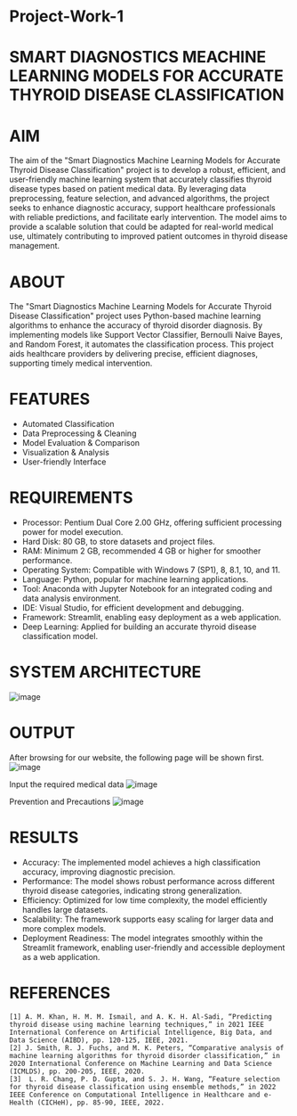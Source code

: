# Project-Work-1
# SMART DIAGNOSTICS MEACHINE LEARNING MODELS FOR ACCURATE THYROID DISEASE CLASSIFICATION

# AIM
 The aim of the "Smart Diagnostics Machine Learning Models for Accurate Thyroid Disease Classification" project is to develop a robust, efficient, and user-friendly machine learning system that accurately classifies thyroid disease types based on patient medical data. By leveraging data preprocessing, feature selection, and advanced algorithms, the project seeks to enhance diagnostic accuracy, support healthcare professionals with reliable predictions, and facilitate early intervention. The model aims to provide a scalable solution that could be adapted for real-world medical use, ultimately contributing to improved patient outcomes in thyroid disease management.

# ABOUT
 The "Smart Diagnostics Machine Learning Models for Accurate Thyroid Disease Classification" project uses Python-based machine learning algorithms to enhance the accuracy of thyroid disorder diagnosis. By implementing models like Support Vector Classifier, Bernoulli Naive Bayes, and Random Forest, it automates the classification process. This project aids healthcare providers by delivering precise, efficient diagnoses, supporting timely medical intervention.

# FEATURES
- Automated Classification
- Data Preprocessing & Cleaning
- Model Evaluation & Comparison
- Visualization & Analysis
- User-friendly Interface

# REQUIREMENTS
- Processor: Pentium Dual Core 2.00 GHz, offering sufficient processing power for model execution.
- Hard Disk: 80 GB, to store datasets and project files.
- RAM: Minimum 2 GB, recommended 4 GB or higher for smoother performance. 
- Operating System: Compatible with Windows 7 (SP1), 8, 8.1, 10, and 11.
- Language: Python, popular for machine learning applications.
- Tool: Anaconda with Jupyter Notebook for an integrated coding and data analysis environment.  
- IDE: Visual Studio, for efficient development and debugging.
- Framework: Streamlit, enabling easy deployment as a web application.
- Deep Learning: Applied for building an accurate thyroid disease classification model.

# SYSTEM ARCHITECTURE
  ![image](https://github.com/user-attachments/assets/72a89ea6-f25d-4973-83a9-aa846894da2b)

# OUTPUT
After browsing for our website, the following page will be shown first.
![image](https://github.com/user-attachments/assets/81989ad7-7fc8-433d-bd7c-7382cad950eb)

Input the required medical data
![image](https://github.com/user-attachments/assets/ba090c8a-66bc-4f77-8240-c768b4b2dcb2)

Prevention and Precautions
![image](https://github.com/user-attachments/assets/70f9d52d-8b8f-45f7-bf26-be373f532175)

# RESULTS
- Accuracy: The implemented model achieves a high classification accuracy, improving diagnostic precision.
- Performance: The model shows robust performance across different thyroid disease categories, indicating strong generalization.
- Efficiency: Optimized for low time complexity, the model efficiently handles large datasets.
- Scalability: The framework supports easy scaling for larger data and more complex models.
- Deployment Readiness: The model integrates smoothly within the Streamlit framework, enabling user-friendly and accessible deployment as a web application.

# REFERENCES
```
[1]	A. M. Khan, H. M. M. Ismail, and A. K. H. Al-Sadi, “Predicting thyroid disease using machine learning techniques,” in 2021 IEEE International Conference on Artificial Intelligence, Big Data, and Data Science (AIBD), pp. 120-125, IEEE, 2021.
[2]	J. Smith, R. J. Fuchs, and M. K. Peters, “Comparative analysis of machine learning algorithms for thyroid disorder classification,” in 2020 International Conference on Machine Learning and Data Science (ICMLDS), pp. 200-205, IEEE, 2020.
[3]	 L. R. Chang, P. D. Gupta, and S. J. H. Wang, “Feature selection for thyroid disease classification using ensemble methods,” in 2022 IEEE Conference on Computational Intelligence in Healthcare and e-Health (CICHeH), pp. 85-90, IEEE, 2022.
```



